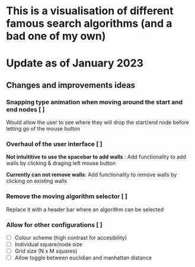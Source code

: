 # This is a visualisation of different famous search algorithms (and a bad one of my own)

# Update as of January 2023

## Changes and improvements ideas

### Snapping type animation when moving around the start and end nodes [ ]

Would allow the user to see where they will drop the start/end node before letting go of the mouse button

### Overhaul of the user interface [ ]

**Not intuititive to use the spacebar to add walls** : Add functionality to add walls by clicking & draging left mouse button

**Currently can not remove walls**: Add functionality to remove walls by clicking on existing walls

### Remove the moving algorithm selector [ ]

Replace it with a header bar where an algorithm can be selected

### Allow for other configurations [ ]

- [ ] Colour scheme (high contrast for accesibility)
- [ ] Individual square/node size
- [ ] Grid size (N x M squares)
- [ ] Allow toggle between euclidian and manhattan distance

